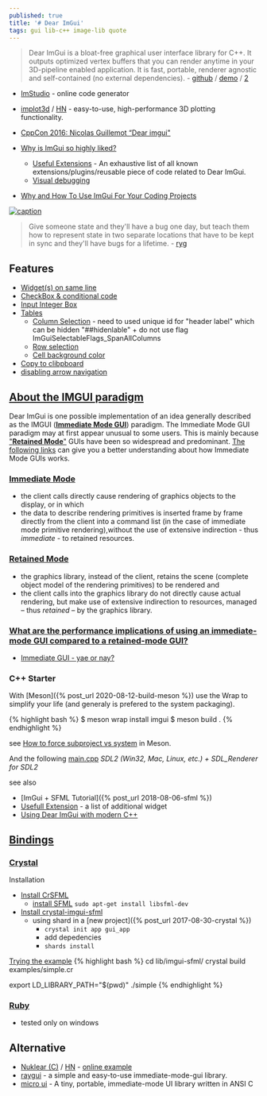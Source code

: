 ```yaml
---
published: true
title: '# Dear ImGui'
tags: gui lib-c++ image-lib quote
---
```

> Dear ImGui is a bloat-free graphical user interface library for C++. It outputs optimized vertex buffers that you can render anytime in your 3D-pipeline enabled application. It is fast, portable, renderer agnostic and self-contained (no external dependencies). - [github](https://github.com/ocornut/imgui#dear-imgui) / [demo](https://pthom.github.io/imgui_manual_online/manual/imgui_manual.html) / [2](https://raw.githubusercontent.com/wiki/ocornut/imgui/web/v167/v167-misc.png)

- [ImStudio](https://github.com/Raais/ImStudio?tab=readme-ov-file) - online code generator
- [implot3d](https://github.com/brenocq/implot3d?tab=readme-ov-file#implot3d) / [HN](https://news.ycombinator.com/item?id=42448913) - easy-to-use, high-performance 3D plotting functionality. 

- [CppCon 2016: Nicolas Guillemot “Dear imgui"](https://www.youtube.com/watch?v=LSRJ1jZq90k)
- [Why is ImGui so highly liked? ](https://www.reddit.com/r/cpp/comments/159aln9/why_is_imgui_so_highly_liked/)
	- [Useful Extensions](https://github.com/ocornut/imgui/wiki/Useful-Extensions#curves-animations-gradients-editors) - An exhaustive list of all known extensions/plugins/reusable piece of code related to Dear ImGui.
    - [Visual debugging](https://github.com/ocornut/imgui/wiki/Tips#visual-debugging)
- [Why and How To Use ImGui For Your Coding Projects](https://www.youtube.com/watch?v=U1BnzWX194Q)

[![caption](https://raw.githubusercontent.com/wiki/ocornut/imgui/web/v160/code_sample_03_color.gif)](https://pthom.github.io/imgui_manual/)

> Give someone state and they'll have a bug one day, but teach them how to represent state in two separate locations that have to be kept in sync and they'll have bugs for a lifetime. - [ryg](https://github.com/ocornut/imgui)

## Features
- [Widget(s) on same line](https://chatgpt.com/share/670a8b00-6584-800d-8806-1dd9025bace8)
- [CheckBox & conditional code](https://chatgpt.com/share/670bdbe9-6884-800d-8d07-1ec7d6443c59)
- [Input Integer Box](https://chatgpt.com/share/670bf6ce-38f4-800d-b8f0-e65753ea35ec)
- [Tables](https://github.com/ocornut/imgui/issues/2957)
	- [Column Selection](https://chatgpt.com/share/670a6e34-e75c-800d-bdf2-5202bc6793d1) - need to used unique id for "header label" which can be hidden "##hidenlable" + do not use flag ImGuiSelectableFlags_SpanAllColumns
	- [Row selection](https://chatgpt.com/share/670a6de6-0ba4-800d-bab4-1c7188825431)
    - [Cell background color](https://chatgpt.com/share/670bbad6-4ddc-800d-8347-9b1f3c8fc5cc)
- [Copy to clibpboard](https://chatgpt.com/share/670a4492-699c-800d-9345-69b74808ad03)
- [disabling arrow navigation](https://chatgpt.com/share/670bdc8b-2708-800d-ac1c-ccfb64f30fb1)


## [About the IMGUI paradigm](https://github.com/ocornut/imgui/wiki#about-the-imgui-paradigm)

Dear ImGui is one possible implementation of an idea generally described as the IMGUI ([**Immediate Mode GUI**](https://en.wikipedia.org/wiki/Immediate_mode_(computer_graphics))) paradigm. The Immediate Mode GUI paradigm may at first appear unusual to some users. This is mainly because ["**Retained Mode**"](https://en.wikipedia.org/wiki/Retained_mode) GUIs have been so widespread and predominant. [The following links](https://www.youtube.com/watch?v=LSRJ1jZq90k) can give you a better understanding about how Immediate Mode GUIs works.

### [Immediate Mode](https://en.wikipedia.org/wiki/Immediate_mode_(computer_graphics))
- the client calls directly cause rendering of graphics objects to the display, or in which
- the data to describe rendering primitives is inserted frame by frame directly from the client into a command list (in the case of immediate mode primitive rendering),without the use of extensive indirection - thus _immediate_ - to retained resources.

### [Retained Mode](https://en.wikipedia.org/wiki/Retained_mode)
- the graphics library, instead of the client, retains the scene (complete object model of the rendering primitives) to be rendered and
- the client calls into the graphics library do not directly cause actual rendering, but make use of extensive indirection to resources, managed – thus _retained_ – by the graphics library.

### [What are the performance implications of using an immediate-mode GUI compared to a retained-mode GUI?](https://stackoverflow.com/questions/47444189/what-are-the-performance-implications-of-using-an-immediate-mode-gui-compared-to)
- [Immediate GUI - yae or nay?](https://gamedev.stackexchange.com/questions/24103/immediate-gui-yae-or-nay)

### C++ Starter

With [Meson]({% post_url 2020-08-12-build-meson %})
use the Wrap to simplify your life (and generaly is prefered to the system packaging).

{% highlight bash %}
$ meson wrap install imgui
$ meson build .
{% endhighlight %}

see [How to force subproject vs system](https://chatgpt.com/share/6701a1f4-bbc8-800d-942e-4b78d8e1f676) in Meson.

And the following [main.cpp](https://github.com/ocornut/imgui/tree/master/examples/example_sdl2_sdlrenderer2) _SDL2 (Win32, Mac, Linux, etc.) + SDL_Renderer for SDL2_

see also
- [ImGui + SFML Tutorial]({% post_url 2018-08-06-sfml %})
- [Usefull Extension](https://github.com/ocornut/imgui/wiki/Useful-Extensions) - a list of additional widget
- [Using Dear ImGui with modern C++](https://edw.is/using-imgui-with-sfml-pt2/)

## [Bindings](https://github.com/ocornut/imgui/wiki/Bindings)


### [Crystal](https://github.com/oprypin/crystal-imgui)
    
Installation
- [Install CrSFML](https://github.com/oprypin/crsfml#installation)
	- [install SFML](https://www.sfml-dev.org/tutorials/2.5/start-linux.php) `sudo apt-get install libsfml-dev`
- [Install crystal-imgui-sfml](https://github.com/oprypin/crystal-imgui-sfml)
	- using shard in a [new project]({% post_url 2017-08-30-crystal %}) 
    	- `crystal init app gui_app`
        - add depedencies
        - `shards install`

[Trying the example](https://github.com/oprypin/crystal-imgui-sfml#building-a-project)
{% highlight bash %}
cd lib/imgui-sfml/
crystal build examples/simple.cr

export LD_LIBRARY_PATH="$(pwd)"
./simple
{% endhighlight %}
    
### [Ruby](https://github.com/vaiorabbit/ruby-imgui)
- tested only on windows

## Alternative
- [Nuklear (C)](https://github.com/Immediate-Mode-UI/Nuklear?tab=readme-ov-file#gallery) / [HN](https://news.ycombinator.com/item?id=34106762) - [online example](https://floooh.github.io/sokol-html5/nuklear-sapp.html)
- [raygui](https://news.ycombinator.com/item?id=30813000) - a simple and easy-to-use immediate-mode-gui library.
- [micro ui](https://github.com/rxi/microui?tab=readme-ov-file#screenshot) - A tiny, portable, immediate-mode UI library written in ANSI C
